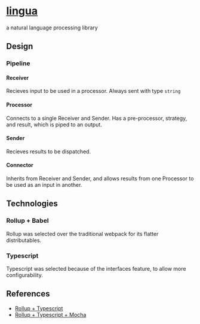 # [lingua](https://github.com/fongelias/lingua#readme)
a natural language processing library


## Design
### Pipeline
#### Receiver
Recieves input to be used in a processor. Always sent with type `string`

#### Processor
Connects to a single Receiver and Sender. Has a pre-processor, strategy, and result, which is piped to an output.

#### Sender
Recieves results to be dispatched.

#### Connector
Inherits from Receiver and Sender, and allows results from one Processor to be used as an input in another.

## Technologies
### Rollup + Babel
Rollup was selected over the traditional webpack for its flatter distributables.

### Typescript
Typescript was selected because of the interfaces feature, to allow more configurability.

## References
 - [Rollup + Typescript](https://hackernoon.com/building-and-publishing-a-module-with-typescript-and-rollup-js-faa778c85396)
 - [Rollup + Typescript + Mocha](https://github.com/wadetandy/rollup-typescript-mocha-template)